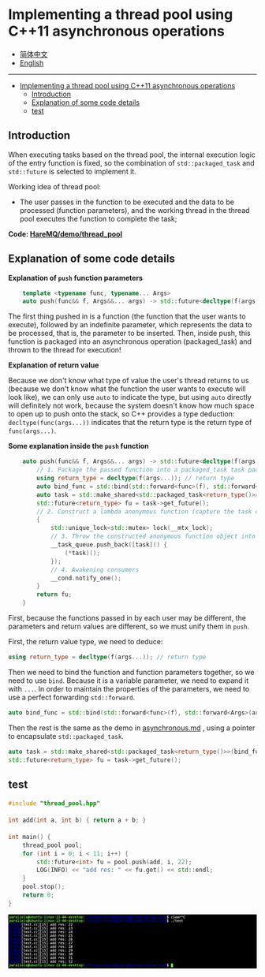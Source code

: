 # Implementing a thread pool using C++11 asynchronous operations

- [简体中文](./thread_pool.md)
- [English](./thread_pool-en.md)

***
- [Implementing a thread pool using C++11 asynchronous operations](#implementing-a-thread-pool-using-c11-asynchronous-operations)
  - [Introduction](#introduction)
  - [Explanation of some code details](#explanation-of-some-code-details)
  - [test](#test)


## Introduction

When executing tasks based on the thread pool, the internal execution logic of the entry function is fixed, so the combination of `std::packaged_task` and `std::future` is selected to implement it.

Working idea of ​​thread pool:
- The user passes in the function to be executed and the data to be processed (function parameters), and the working thread in the thread pool executes the function to complete the task;

**Code: [HareMQ/demo/thread_pool](../HareMQ/demo/thread_pool/thread_pool.hpp)**


## Explanation of some code details

**Explanation of `push` function parameters**

```cpp
    template <typename func, typename... Args>
    auto push(func&& f, Args&&... args) -> std::future<decltype(f(args...))>;
```
The first thing pushed in is a function (the function that the user wants to execute), followed by an indefinite parameter, which represents the data to be processed, that is, the parameter to be inserted. Then, inside push, this function is packaged into an asynchronous operation (packaged_task) and thrown to the thread for execution!

**Explanation of return value**

Because we don't know what type of value the user's thread returns to us (because we don't know what the function the user wants to execute will look like), we can only use `auto` to indicate the type, but using `auto` directly will definitely not work, because the system doesn't know how much space to open up to push onto the stack, so C++ provides a type deduction: `decltype(func(args...))` indicates that the return type is the return type of `func(args...)`.

**Some explanation inside the `push` function**

```cpp
    auto push(func&& f, Args&&... args) -> std::future<decltype(f(args...))> {
        // 1. Package the passed function into a packaged_task task package
        using return_type = decltype(f(args...)); // return type
        auto bind_func = std::bind(std::forward<func>(f), std::forward<Args>(args)...); // Function + parameter type
        auto task = std::make_shared<std::packaged_task<return_type()>>(bind_func);
        std::future<return_type> fu = task->get_future();
        // 2. Construct a lambda anonymous function (capture the task object and execute the task object within the function)
        {
            std::unique_lock<std::mutex> lock(__mtx_lock);
            // 3. Throw the constructed anonymous function object into the task queue
            __task_queue.push_back([task]() {
                (*task)();
            });
            // 4. Awakening consumers
            __cond.notify_one();
        }
        return fu;
    }
```

First, because the functions passed in by each user may be different, the parameters and return values ​​are different, so we must unify them in `push`.

First, the return value type, we need to deduce:

```cpp
using return_type = decltype(f(args...)); // return type
```

Then we need to bind the function and function parameters together, so we need to use `bind`. Because it is a variable parameter, we need to expand it with `...`. In order to maintain the properties of the parameters, we need to use a perfect forwarding `std::forward`.

```cpp
auto bind_func = std::bind(std::forward<func>(f), std::forward<Args>(args)...); // Function + parameter type
```

Then the rest is the same as the demo in [asynchronous.md](./asynchronous.md) , using a pointer to encapsulate `std::packaged_task`.


```cpp
auto task = std::make_shared<std::packaged_task<return_type()>>(bind_func);
std::future<return_type> fu = task->get_future();
```

## test

```cpp
#include "thread_pool.hpp"

int add(int a, int b) { return a + b; }

int main() {
    thread_pool pool;
    for (int i = 0; i < 11; i++) {
        std::future<int> fu = pool.push(add, i, 22);
        LOG(INFO) << "add res: " << fu.get() << std::endl;
    }
    pool.stop();
    return 0;
}
```

![](./assets/23.png)